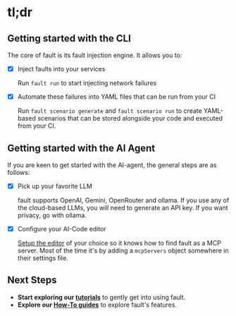 # tl;dr

## Getting started with the CLI

The core of <span class="f">fault</span> is its fault injection engine. It
allows you to:


-   [X] Inject faults into your services

    Run `fault run` to start injecting network failures

-   [X] Automate these failures into YAML files that can be run from your CI

    Run `fault scenario generate` and `fault scenario run` to create
    YAML-based scenarios that can be stored alongside your code and executed
    from your CI.


## Getting started with the AI Agent

If you are keen to get started with the AI-agent, the general steps are as
follows:

-   [X] Pick up your favorite LLM

    <span class="f">fault</span> supports OpenAI, Gemini, OpenRouter and ollama.
    If you use any of the cloud-based LLMs, you will need to generate an API
    key. If you want privacy, go with ollama.

-   [X] Configure your AI-Code editor

    [Setup the editor](../how-to/agent/llm-configuration.md) of your choice so
    it knows how to find fault as a MCP server. Most of the time it's by adding
    a `mcpServers` object somewhere in their settings file.


## Next Steps

* **Start exploring our [tutorials](getting-started.md)** to gently get into using <span class="f">fault</span>.
* **Explore our [How-To guides](../how-to/proxy/faults/configure-latency.md)** to explore <span class="f">fault</span>'s features.
